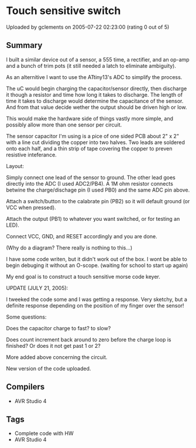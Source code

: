 # Touch sensitive switch

Uploaded by gclements on 2005-07-22 02:23:00 (rating 0 out of 5)

## Summary

I built a similar device out of a sensor, a 555 time, a rectifier, and an op-amp and a bunch of trim pots (it still needed a latch to eliminate ambiguity).


As an alternitive I want to use the ATtiny13's ADC to simplify the process.


The uC would begin charging the capacitor/sensor directly, then discharge it though a resistor and time how long it takes to discharge. The length of time it takes to discharge would determine the capacitance of the sensor. And from that value decide wether the output should be driven high or low.


This would make the hardware side of things vastly more simple, and possibly allow more than one sensor per circuit.  

The sensor capacitor I'm using is a pice of one sided PCB about 2" x 2" with a line cut dividing the copper into two halves. Two leads are soldered onto each half, and a thin strip of tape covering the copper to preven resistive inteferance.


Layout:  

Simply connect one lead of the sensor to ground. The other lead goes directly into the ADC (I used ADC2/PB4). A 1M ohm resistor connects betwine the charge/dischage pin (I used PB0) and the same ADC pin above.  

Attach a switch/button to the calabrate pin (PB2) so it will default ground (or VCC when pressed).  

Attach the output (PB1) to whatever you want switched, or for testing an LED).  

Connect VCC, GND, and RESET accordingly and you are done.  

(Why do a diagram? There really is nothing to this...) 


I have some code writen, but it didn't work out of the box. I wont be able to begin debuging it without an O-scope. (waiting for school to start up again)


My end goal is to construct a touch sensitive morse code keyer.


UPDATE (JULY 21, 2005):  

I tweeked the code some and I was getting a response. Very sketchy, but a definite response depending on the position of my finger over the sensor!


Some questions:


Does the capacitor charge to fast? to slow? 


Does count increment back around to zero before the charge loop is finished? Or does it not get past 1 or 2?


More added above concerning the circuit.  

New version of the code uploaded.

## Compilers

- AVR Studio 4

## Tags

- Complete code with HW
- AVR Studio 4
